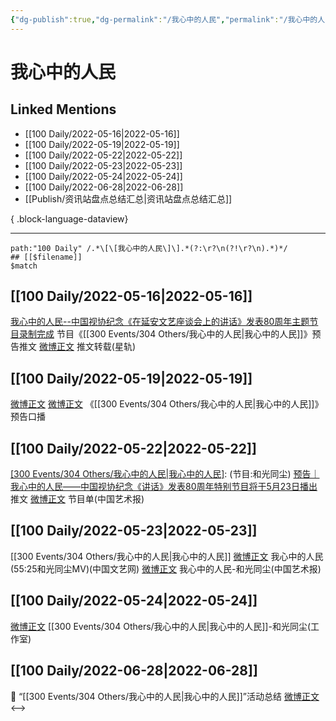 ```yaml
---
{"dg-publish":true,"dg-permalink":"/我心中的人民","permalink":"/我心中的人民/","created":"2022-12-04T16:55:30.000+08:00","updated":"2023-08-24T19:37:04.645+08:00"}
---
```


# 我心中的人民

## Linked Mentions
- [[100 Daily/2022-05-16\|2022-05-16]]
- [[100 Daily/2022-05-19\|2022-05-19]]
- [[100 Daily/2022-05-22\|2022-05-22]]
- [[100 Daily/2022-05-23\|2022-05-23]]
- [[100 Daily/2022-05-24\|2022-05-24]]
- [[100 Daily/2022-06-28\|2022-06-28]]
- [[Publish/资讯站盘点总结汇总\|资讯站盘点总结汇总]]

{ .block-language-dataview}

---

```expander
path:"100 Daily" /.*\[\[我心中的人民\]\].*(?:\r?\n(?!\r?\n).*)*/
## [[$filename]]
$match
```
## [[100 Daily/2022-05-16\|2022-05-16]]
[我心中的人民--中国视协纪念《在延安文艺座谈会上的讲话》发表80周年主题节目录制完成](https://weibo.cn/sinaurl?u=https%3A%2F%2Fmp.weixin.qq.com%2Fs%2Fc2vgC5eniAQ8RhNMTwrcWQ) 节目《[[300 Events/304 Others/我心中的人民\|我心中的人民]]》预告推文
[微博正文](https://m.weibo.cn/6466290670/4769765937644276) 推文转载(星轨)
## [[100 Daily/2022-05-19\|2022-05-19]]
[微博正文](https://m.weibo.cn/2245175993/4770788055452507) [微博正文](https://m.weibo.cn/1943724947/4770793706227635) 《[[300 Events/304 Others/我心中的人民\|我心中的人民]]》预告口播
## [[100 Daily/2022-05-22\|2022-05-22]]
[[300 Events/304 Others/我心中的人民\|我心中的人民]](中国视协主办):
(节目:和光同尘)
[预告｜我心中的人民——中国视协纪念《讲话》发表80周年特别节目将于5月23日播出](https://weibo.cn/sinaurl?u=https%3A%2F%2Fmp.weixin.qq.com%2Fs%2FIFyLrJM87Bvbi3-drx9XBQ%3Ffrom%3Dsinglemessage%26scene%3D1%26subscene%3D10000%26clicktime%3D1653190783%26enterid%3D1653190783) 推文
[微博正文](https://m.weibo.cn/1943724947/4771880911765591) 节目单(中国艺术报)

## [[100 Daily/2022-05-23\|2022-05-23]]
[[300 Events/304 Others/我心中的人民\|我心中的人民]]
[微博正文](https://m.weibo.cn/3171364240/4772220126104627) 我心中的人民(55:25和光同尘MV)(中国文艺网)
[微博正文](https://m.weibo.cn/1943724947/4772419556082279) 我心中的人民-和光同尘(中国艺术报)
## [[100 Daily/2022-05-24\|2022-05-24]]
[微博正文](https://m.weibo.cn/7478855230/4772692144686463) [[300 Events/304 Others/我心中的人民\|我心中的人民]]-和光同尘(工作室)
## [[100 Daily/2022-06-28\|2022-06-28]]
💫 “[[300 Events/304 Others/我心中的人民\|我心中的人民]]”活动总结 [微博正文](https://m.weibo.cn/6466290670/4785293515295695)
<-->
